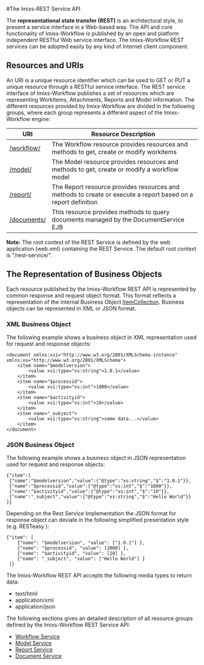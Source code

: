 #The Imixs-REST Service API

The **representational state transfer (REST)** is an architectural style, to present a service interface in a Web-based way. The API and core functionality of Imixs-Workflow is published by an open and platform independent RESTful Web service interface. The Imixs-Workflow REST services can be adopted easily by any kind of Internet client component.
 
## Resources and URIs
An URI is a unique resource identifier which can be used to GET or PUT a unique resource through a RESTful service interface.
The REST service interface of Imixs-Workflow publishes a set of resources which are representing  WorkItems, Attachments, Reports and Model information.
The different resources provided by Imixs-Workflow are divided in the following groups, where each group represents a different aspect of the Imixs-Workflow engine:

| URI                       | Resource Description                              | 
|---------------------------|---------------------------------------------------| 
| [/workflow/](./workflowservice.html) | The Workflow resource provides resources and methods to get, create or modify workitems       |
| [/model/](./modelservice.html)       | The Model resource provides resources and methods to get, create or modify a workflow model|
| [/report/](./reportservice.html)     | The Report resource provides resources and methods to create or execute a report based on a report definition|
| [/documents/](./documentservice.html)     | This resource provides methods to query documents managed by the DocumentService EJB |
 
<strong>Note:</strong> The root context of the REST Service is defined by the web application (web.xml) containing the REST Service. The default root context is "/rest-service/".

## The Representation of Business Objects
Each resource published by the Imixs-Workflow REST API is represented by common response and request object format. This format reflects a representation of the internal Business Object [ItemCollection](../core/itemcollection.html). Business objects can be represented in XML or JSON format. 

### XML Business Object

The following example shows a business object in XML representation used for request and response objects:

	<document xmlns:xsi="http://www.w3.org/2001/XMLSchema-instance" xmlns:xs="http://www.w3.org/2001/XMLSchema">
		<item name="$modelversion">
			<value xsi:type="xs:string">1.0.1</value>
		</item>
		<item name="$processid">
			<value xsi:type="xs:int">1000</value>
		</item>
		<item name="$activityid">
			<value xsi:type="xs:int">10</value>
		</item>
		<item name="_subject">
			<value xsi:type="xs:string">some data...</value>
		</item>
	</document>

### JSON Business Object

The following example shows a business object in JSON representation used for request and response objects:


    {"item":[
     {"name":"$modelversion","value":{"@type":"xs:string","$":"1.0.1"}},
     {"name":"$processid","value":{"@type":"xs:int","$":"1000"}}, 
     {"name":"$activityid","value":{"@type":"xs:int","$":"10"}}, 
     {"name":"_subject","value":{"@type":"xs:string","$":"Hello World"}}
    ]}  

Depending on the Rest Service Implementation the JSON format for response object can deviate in the following simplified presentation style (e.g. RESTeasy ):

    {"item": [
        {"name": "$modelversion", "value": ["1.0.1"] },
        {"name": "$processid", "value": [2000] },
        {"name": "$activityid", "value": [10] },
        {"name": "_subject", "value": ["Hello World"] }
     ]}



The Imixs-Workflow REST API accepts the following media types to return data:
 
 * text/html
 * application/xml
 * application/json
	
The following sections gives an detailed description of all resource groups defined by the Imixs-Workflow REST Service API:
 
 
  * [Workflow Service](./workflowservice.html)
  * [Model Service](./modelservice.html) 
  * [Report Service](./reportservice.html) 
  * [Document Service](./documentservice.html) 
    